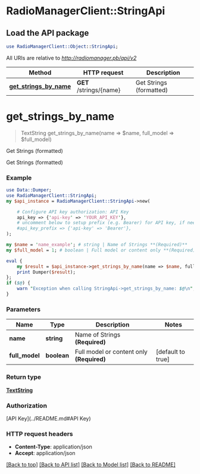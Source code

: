 # RadioManagerClient::StringApi

## Load the API package
```perl
use RadioManagerClient::Object::StringApi;
```

All URIs are relative to *http://radiomanager.pb/api/v2*

Method | HTTP request | Description
------------- | ------------- | -------------
[**get_strings_by_name**](StringApi.md#get_strings_by_name) | **GET** /strings/{name} | Get Strings (formatted)


# **get_strings_by_name**
> TextString get_strings_by_name(name => $name, full_model => $full_model)

Get Strings (formatted)

Get Strings (formatted)

### Example 
```perl
use Data::Dumper;
use RadioManagerClient::StringApi;
my $api_instance = RadioManagerClient::StringApi->new(

    # Configure API key authorization: API Key
    api_key => {'api-key' => 'YOUR_API_KEY'},
    # uncomment below to setup prefix (e.g. Bearer) for API key, if needed
    #api_key_prefix => {'api-key' => 'Bearer'},
);

my $name = 'name_example'; # string | Name of Strings **(Required)**
my $full_model = 1; # boolean | Full model or content only **(Required)**

eval { 
    my $result = $api_instance->get_strings_by_name(name => $name, full_model => $full_model);
    print Dumper($result);
};
if ($@) {
    warn "Exception when calling StringApi->get_strings_by_name: $@\n";
}
```

### Parameters

Name | Type | Description  | Notes
------------- | ------------- | ------------- | -------------
 **name** | **string**| Name of Strings **(Required)** | 
 **full_model** | **boolean**| Full model or content only **(Required)** | [default to true]

### Return type

[**TextString**](TextString.md)

### Authorization

[API Key](../README.md#API Key)

### HTTP request headers

 - **Content-Type**: application/json
 - **Accept**: application/json

[[Back to top]](#) [[Back to API list]](../README.md#documentation-for-api-endpoints) [[Back to Model list]](../README.md#documentation-for-models) [[Back to README]](../README.md)

